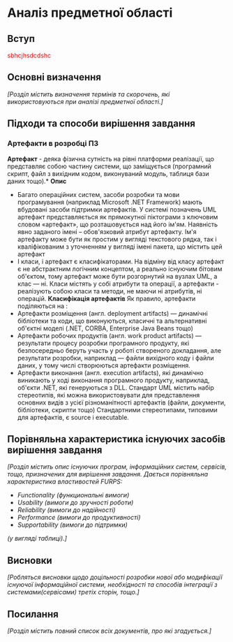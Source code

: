 # Аналіз предметної області

## Вступ


<span style="color:red"> sbhcjhsdcdshc </span>

## Основні визначення

*[Розділ містить визначення термінів та скорочень, які використовуються при аналізі предметної області.]*

## Підходи та способи вирішення завдання

### Артефакти в розробці ПЗ ###
**Артефакт** - деяка фізична сутність на рівні платформи реалізації, що представляє собою частину системи, що заміщується (програмний скрипт, файл з вихідним кодом, виконуваний модуль, таблиця бази даних тощо).*
**Опис**
* Багато операційних систем, засоби розробки та мови програмування (наприклад Microsoft .NET Framework) мають вбудовані засоби підтримки артефактів. У системі позначень UML артефакт представляється як прямокутної піктограми з ключовим словом «артефакт», що розташовується над його ім'ям. Наявність явно заданого імені – обов'язковий атрибут артефакту. Ім'я артефакту може бути як простим у вигляді текстового рядка, так і кваліфікованим з уточненням у вигляді імені пакета, що містить цей артефакт
* І класи, і артефакт є класифікаторами. На відміну від класу артефакт є не абстрактним логічним концептом, а реально існуючим бітовим об'єктом, тому артефакт може бути розгорнутий на вузлах UML, а клас — ні. Класи містять у собі атрибути та операції, а артефакти - реалізують собою класи та методи, не маючи ні атрибутів, ні операцій.
**Класифікація артефактів**
Як правило, артефакти поділяються на :
* Артефакти розміщення (англ. deployment artifacts) — динамічні бібліотеки та коди, що виконуються, класичні та альтернативні об'єктні моделі (.NET, CORBA, Enterprise Java Beans тощо)
* Артефакти робочих продуктів (англ. work product artifacts) — результати процесу розробки програмного продукту, які безпосередньо беруть участь у роботі створеного докладання, але результати розробки, наприклад — файли вихідного коду і файли даних, у тому числі створюються артефакти розміщення.
* Артефакти виконання (англ. execution artifacts), які динамічно виникають у ході виконання програмного продукту, наприклад, об'єкти .NET, які генеруються з DLL.
Стандарт UML містить набір стереотипів, які можна використовувати для представлення основних видів з усієї різноманітності артефактів (файли, документи, бібліотеки, скрипти тощо) Стандартними стереотипами, типовими для артефактів, є source і executable.















## Порівняльна характеристика існуючих засобів вирішення завдання

*[Розділ містить опис існуючих програм, інформаційних систем, сервісів, тощо, призначених для вирішення 
завдання. Дається порівняльна характеристика властивостей FURPS:*
- *Functionality (функциональні вимоги)*
- *Usability (вимоги до зручності роботи)*
- *Reliability (вимоги до надійності)*
- *Performance (вимоги до продуктивності)*
- *Supportability (вимоги до підтримки)*

 *(у вигляді таблиці).]*

## Висновки

*[Робляться висновки щодо доцільності розробки нової або модифікації існуючої інформаційної системи, необхідності та способів інтеграції з системами(сервісами) третіх сторін, тощо.]*

## Посилання

*[Розділ містить повний список всіх документів, про які згадується.]*
